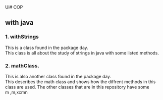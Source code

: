 Ui# OOP
## with java
### 1. withStrings
This is a class found in the package day.<br />This class is all about the study of strings in java with some listed methods.<br />
### 2. mathClass.
This is also another class found in the package day.<br />
This describes the math class and shows how the diffrent methods in this class are used.
The other classes that are in this repository have some <br />
m ,m,xcmn

